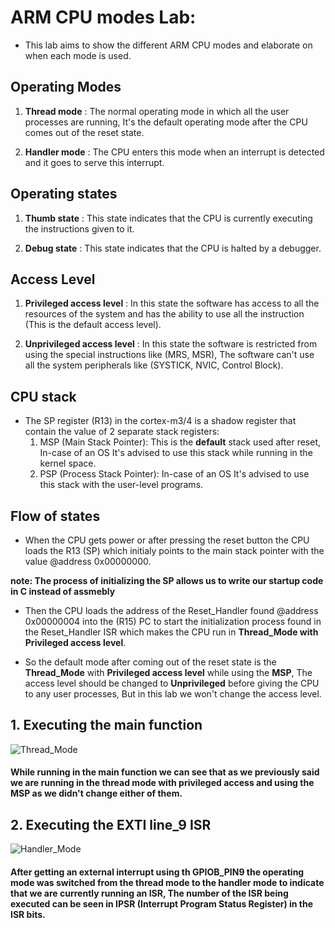 # ARM CPU modes Lab: 

- This lab aims to show the different ARM CPU modes and elaborate on when each mode is used.

## Operating Modes
1. **Thread mode** : The normal operating mode in which all the user processes are running, It's the default operating mode after the CPU comes out of the reset state.

2. **Handler mode** : The CPU enters this mode when an interrupt is detected and it goes to serve this interrupt.

## Operating states
1. **Thumb state** : This state indicates that the CPU is currently executing the instructions given to it.

2. **Debug state** : This state indicates that the CPU is halted by a debugger.

## Access Level
1. **Privileged access level** : In this state the software has access to all the resources of the system and has the ability to use all the instruction (This is the default access level).

2. **Unprivileged access level** : In this state the software is restricted from using the special instructions like (MRS, MSR), The software can't use all the system peripherals like (SYSTICK, NVIC, Control Block).

## CPU stack
- The SP register (R13) in the cortex-m3/4 is a shadow register that contain the value of 2 separate stack registers:
    1. MSP (Main Stack Pointer): This is the **default** stack used after reset, In-case of an OS It's advised to use this stack while running in the kernel space.
    2. PSP (Process Stack Pointer):  In-case of an OS It's advised to use this stack with the user-level programs.

## Flow of states
- When the CPU gets power or after pressing the reset button the CPU loads the R13 (SP) which initialy points to the main stack pointer with the value @address 0x00000000.

**note: The process of initializing the SP allows us to write our startup code in C instead of assmebly**

- Then the CPU loads the address of the Reset_Handler found @address 0x00000004 into the (R15) PC to start the initialization process found in the Reset_Handler ISR which makes the CPU run in **Thread_Mode with Privileged access level**.

- So the default mode after coming out of the reset state is the **Thread_Mode** with **Privileged access level** while using the **MSP**, The access level should be changed to **Unprivileged** before giving the CPU to any user processes, But in this lab we won't change the access level.


## 1. Executing the main function

![Thread_Mode](https://github.com/eidHossam/Master-Embedded-Systems/assets/106603484/d01f2c2d-71c8-41dd-bf34-3568b32227fd)

#### While running in the main function we can see that as we previously said we are running in the thread mode with privileged access and using the MSP as we didn't change either of them.


## 2. Executing the EXTI line_9 ISR

![Handler_Mode](https://github.com/eidHossam/Master-Embedded-Systems/assets/106603484/c3680a26-0cf0-433d-9293-d615785013ad)

#### After getting an external interrupt using th GPIOB_PIN9 the operating mode was switched from the thread mode to the handler mode to indicate that we are currently running an ISR, The number of the ISR being executed can be seen in IPSR (Interrupt Program Status Register) in the ISR bits.
